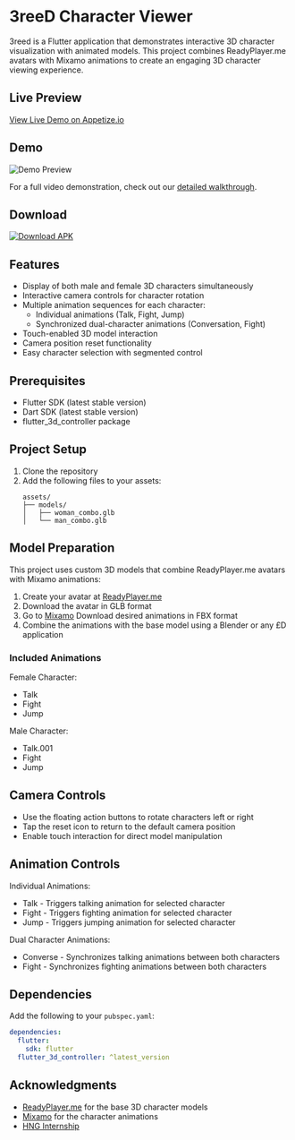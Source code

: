 # 3reeD Character Viewer

3reed is a Flutter application that demonstrates interactive 3D character visualization with animated models. This project combines ReadyPlayer.me avatars with Mixamo animations to create an engaging 3D character viewing experience.

## Live Preview

[View Live Demo on Appetize.io](https://appetize.io/embed/b_d6uavy76zba64e5vzfxplachlu)

## Demo

![Demo Preview](https://github.com/d3mastermind/3reed/blob/main/Media/threed.gif)

For a full video demonstration, check out our [detailed walkthrough](https://github.com/d3mastermind/3reed/blob/main/Media/threed.mp4).

## Download

[![Download APK](https://img.shields.io/badge/Download-APK-green.svg)](https://github.com/d3mastermind/3reed/blob/3c4d8bfaa41042071c3906df6df8cf7544774c34/APK/app-release.apk)

## Features

- Display of both male and female 3D characters simultaneously
- Interactive camera controls for character rotation
- Multiple animation sequences for each character:
  - Individual animations (Talk, Fight, Jump)
  - Synchronized dual-character animations (Conversation, Fight)
- Touch-enabled 3D model interaction
- Camera position reset functionality
- Easy character selection with segmented control

## Prerequisites

- Flutter SDK (latest stable version)
- Dart SDK (latest stable version)
- flutter_3d_controller package

## Project Setup

1. Clone the repository
2. Add the following files to your assets:
   ```
   assets/
   ├── models/
   │   ├── woman_combo.glb
   │   └── man_combo.glb
   ```

## Model Preparation

This project uses custom 3D models that combine ReadyPlayer.me avatars with Mixamo animations:

1. Create your avatar at [ReadyPlayer.me](https://readyplayer.me)
2. Download the avatar in GLB format
3. Go to [Mixamo](https://www.mixamo.com) Download desired animations in FBX format
5. Combine the animations with the base model using a Blender or any £D application

### Included Animations

Female Character:
- Talk
- Fight
- Jump

Male Character:
- Talk.001
- Fight
- Jump

## Camera Controls

- Use the floating action buttons to rotate characters left or right
- Tap the reset icon to return to the default camera position
- Enable touch interaction for direct model manipulation

## Animation Controls

Individual Animations:
- Talk - Triggers talking animation for selected character
- Fight - Triggers fighting animation for selected character
- Jump - Triggers jumping animation for selected character

Dual Character Animations:
- Converse - Synchronizes talking animations between both characters
- Fight - Synchronizes fighting animations between both characters

## Dependencies

Add the following to your `pubspec.yaml`:

```yaml
dependencies:
  flutter:
    sdk: flutter
  flutter_3d_controller: ^latest_version
```



## Acknowledgments

- [ReadyPlayer.me](https://readyplayer.me) for the base 3D character models
- [Mixamo](https://www.mixamo.com) for the character animations
- [HNG Internship](https://hng.tech/internship)
